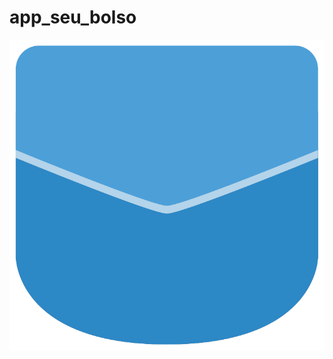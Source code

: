 # app_seu_bolso

![Logo App Bolso](https://github.com/igormonte/app_seu_bolso/blob/master/docs/seuBolso.svg)

